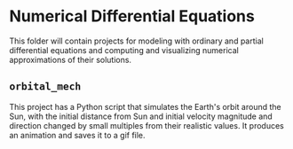 # Numerical Differential Equations

This folder will contain projects for modeling with ordinary and partial differential equations
and computing and visualizing numerical approximations of their solutions.

## `orbital_mech`

This project has a Python script that simulates the Earth's orbit around the Sun,
with the initial distance from Sun and initial velocity magnitude and direction
changed by small multiples from their realistic values. It produces an animation and saves it to
a gif file.

